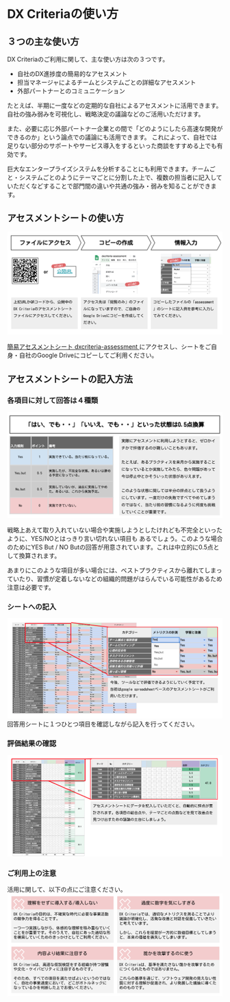 # DX Criteriaの使い方

## ３つの主な使い方
DX Criteriaのご利用に関して、主な使い方は次の３つです。

+ 自社のDX進捗度の簡易的なアセスメント
+ 担当マネージャによるチームとシステムごとの詳細なアセスメント
+ 外部パートナーとのコミュニケーション

たとえば、半期に一度などの定期的な自社によるアセスメントに活用できます。
自社の強み弱みを可視化し、戦略決定の議論などのご活用いただけます。

また、必要に応じ外部パートナー企業との間で「どのようにしたら高速な開発ができるのか」という論点での議論にも活用できます。
これによって、自社では足りない部分のサポートやサービス導入をするといった商談をすすめる上でも有効です。

巨大なエンタープライズシステムを分析することにも利用できます。チームごと・システムごとのようにテーマごとに分割した上で、複数の担当者に記入していただくなどすることで部門間の違いや共通の強み・弱みを知ることができます。


## アセスメントシートの使い方
![](./image/access.png)

[簡易アセスメントシート dxcriteria-assessment ](https://docs.google.com/spreadsheets/d/1Wnyz6vZVrVnkbteQsrJ7IROFaiFb6ocDLocG2KzzWJs/edit?usp=sharing)にアクセスし、シートをご自身・自社のGoogle Driveにコピーしてご利用ください。

## アセスメントシートの記入方法

### 各項目に対して回答は４種類
![](./image/answer.png)

戦略上あえて取り入れていない場合や実施しようとしたけれども不完全といったように、YES/NOとはっきり言い切れない項目も
あるでしょう。このような場合のためにYES But / NO Butの回答が用意されています。これは中立的に0.5点として換算されます。

あまりにこのような項目が多い場合には、ベストプラクティスから離れてしまっていたり、習慣が定着しないなどの組織的問題がはらんでいる可能性があるため注意は必要です。

### シートへの記入
![](./image/sheet.png)
回答用シートに１つひとつ項目を確認しながら記入を行ってください。

### 評価結果の確認
![](./image/score.png)

### ご利用上の注意
活用に関して、以下の点にご注意ください。
![](./image/caution.png)